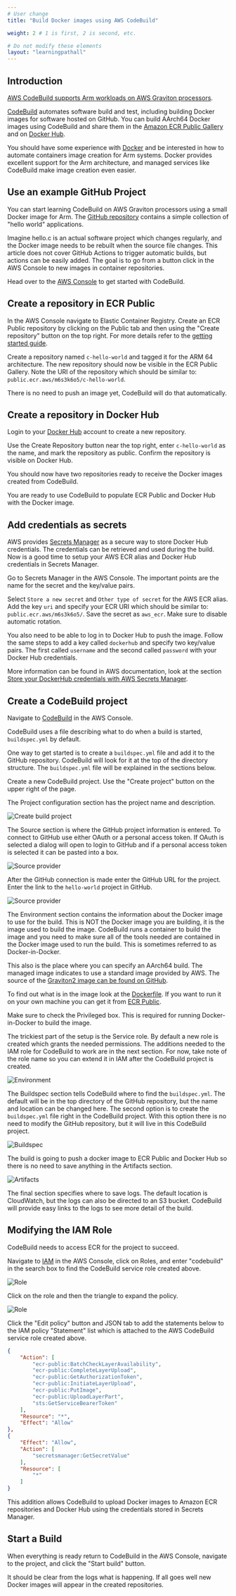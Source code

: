 ```yaml
---
# User change
title: "Build Docker images using AWS CodeBuild"

weight: 2 # 1 is first, 2 is second, etc.

# Do not modify these elements
layout: "learningpathall"
---
```


## Introduction

[AWS CodeBuild supports Arm workloads on AWS Graviton processors](https://aws.amazon.com/about-aws/whats-new/2021/02/aws-codebuild-supports-arm-based-workloads-using-aws-graviton2/). 

[CodeBuild](https://aws.amazon.com/codebuild/) automates software build and test, including building Docker images for software hosted on GitHub. You can build AArch64 Docker images using CodeBuild and share them in the [Amazon ECR Public Gallery](https://gallery.ecr.aws/) and on [Docker Hub](https://hub.docker.com/). 

You should have some experience with [Docker](https://www.docker.com/) and be interested in how to automate containers image creation for Arm systems. Docker provides excellent support for the Arm architecture, and managed services like CodeBuild make image creation even easier.

## Use an example GitHub Project

You can start learning CodeBuild on AWS Graviton processors using a small Docker image for Arm. The [GitHub repository](https://github.com/jasonrandrews/hello-arm) contains a simple collection of "hello world" applications.

Imagine hello.c is an actual software project which changes regularly, and the Docker image needs to be rebuilt when the source file changes. This article does not cover GitHub Actions to trigger automatic builds, but actions can be easily added. The goal is to go from a button click in the AWS Console to new images in container repositories.

Head over to the [AWS Console](https://aws.amazon.com/console/) to get started with CodeBuild.

## Create a repository in ECR Public

In the AWS Console navigate to Elastic Container Registry. Create an ECR Public repository by clicking on the Public tab and then using the "Create repository" button on the top right. For more details refer to the [getting started guide](https://docs.aws.amazon.com/AmazonECR/latest/public/public-getting-started.html).

Create a repository named `c-hello-world` and tagged it for the ARM 64 architecture. The new repository should now be visible in the ECR Public Gallery. Note the URI of the repository which should be similar to: `public.ecr.aws/m6s3k6o5/c-hello-world`.
 
There is no need to push an image yet, CodeBuild will do that automatically.

## Create a repository in Docker Hub

Login to your [Docker Hub](https://hub.docker.com/) account to create a new repository. 

Use the Create Repository button near the top right, enter `c-hello-world` as the name, and mark the repository as public. Confirm the repository is visible on Docker Hub.  

You should now have two repositories ready to receive the Docker images created from CodeBuild. 

You are ready to use CodeBuild to populate ECR Public and Docker Hub with the Docker image. 

## Add credentials as secrets

AWS provides [Secrets Manager](https://aws.amazon.com/secrets-manager/) as a secure way to store Docker Hub credentials. The credentials can be retrieved and used during the build. Now is a good time to setup your AWS ECR alias and Docker Hub credentials in Secrets Manager. 

Go to Secrets Manager in the AWS Console. The important points are the name for the secret and the key/value pairs. 

Select `Store a new secret` and `Other type of secret` for the AWS ECR alias. Add the key `uri` and specify your ECR URI which should be similar to: `public.ecr.aws/m6s3k6o5/`. Save the secret as `aws_ecr`. Make sure to disable automatic rotation. 

You also need to be able to log in to Docker Hub to push the image. Follow the same steps to add a key called `dockerhub` and specify two key/value pairs. The first called `username` and the second called `password` with your Docker Hub credentials.  

More information can be found in AWS documentation, look at the section [Store your DockerHub credentials with AWS Secrets Manager](https://aws.amazon.com/premiumsupport/knowledge-center/codebuild-docker-pull-image-error). 

## Create a CodeBuild project

Navigate to [CodeBuild](https://aws.amazon.com/codebuild/) in the AWS Console. 

CodeBuild uses a file describing what to do when a build is started, `buildspec.yml` by default.

One way to get started is to create a `buildspec.yml` file and add it to the GitHub repository. CodeBuild will look for it at the top of the directory structure. The `buildspec.yml` file will be explained in the sections below.

Create a new CodeBuild project. Use the "Create project" button on the upper right of the page.

The Project configuration section has the project name and description.

![Create build project](https://dev-to-uploads.s3.amazonaws.com/uploads/articles/jyd1o5vat31hlkohbrwc.png)

The Source section is where the GitHub project information is entered. To connect to GitHub use either OAuth or a personal access token. If OAuth is selected a dialog will open to login to GitHub and if a personal access token is selected it can be pasted into a box. 

![Source provider](https://dev-to-uploads.s3.amazonaws.com/uploads/articles/pypw0obhcr4lzi1p6k4f.png)

After the GitHub connection is made enter the GitHub URL for the project. Enter the link to the `hello-world` project in GitHub.

![Source provider](https://dev-to-uploads.s3.amazonaws.com/uploads/articles/dh14k17dk9y8f9561a8q.png)

The Environment section contains the information about the Docker image to use for the build. This is NOT the Docker image you are building, it is the image used to build the image. CodeBuild runs a container to build the image and you need to make sure all of the tools needed are contained in the Docker image used to run the build. This is sometimes referred to as Docker-in-Docker.
 
This also is the place where you can specify an AArch64 build. The managed image indicates to use a standard image provided by AWS. The source of the [Graviton2 image can be found on GitHub](https://github.com/aws/aws-codebuild-docker-images/tree/master/al2/aarch64/standard/2.0). 

To find out what is in the image look at the [Dockerfile](https://github.com/aws/aws-codebuild-docker-images/blob/master/al2/aarch64/standard/2.0/Dockerfile). If you want to run it on your own machine you can get it from [ECR Public](https://gallery.ecr.aws/?architectures=ARM+64&searchTerm=codebuild). 

Make sure to check the Privileged box. This is required for running Docker-in-Docker to build the image. 

The trickiest part of the setup is the Service role. By default a new role is created which grants the needed permissions. The additions needed to the IAM role for CodeBuild to work are in the next section. For now, take note of the role name so you can extend it in IAM after the CodeBuild project is created.

![Environment](https://dev-to-uploads.s3.amazonaws.com/uploads/articles/vq24z9yhiaqooskwk5qh.png)

The Buildspec section tells CodeBuild where to find the `buildspec.yml`. The default will be in the top directory of the GitHub repository, but the name and location can be changed here. The second option is to create the `buildspec.yml` file right in the CodeBuild project. With this option there is no need to modify the GitHub repository, but it will live in this CodeBuild project. 

![Buildspec](https://dev-to-uploads.s3.amazonaws.com/uploads/articles/gdpwntbze9ithqkrvzc7.png)

The build is going to push a docker image to ECR Public and Docker Hub so there is no need to save anything in the Artifacts section. 

![Artifacts](https://dev-to-uploads.s3.amazonaws.com/uploads/articles/auaj0ooychw1bw69yna6.png)

The final section specifies where to save logs. The default location is CloudWatch, but the logs can also be directed to an S3 bucket. CodeBuild will provide easy links to the logs to see more detail of the build. 

## Modifying the IAM Role

CodeBuild needs to access ECR for the project to succeed. 

Navigate to [IAM](https://aws.amazon.com/iam/) in the AWS Console, click on Roles, and enter "codebuild" in the search box to find the CodeBuild service role created above. 

![Role](https://dev-to-uploads.s3.amazonaws.com/uploads/articles/v59ucet9hvnfasdeasa7.png)

Click on the role and then the triangle to expand the policy. 

![Role](https://dev-to-uploads.s3.amazonaws.com/uploads/articles/sexl3ilhapebdnjkqqsw.png)

Click the "Edit policy" button and JSON tab to add the statements below to the IAM policy "Statement" list which is attached to the AWS CodeBuild service role created above. 

```json
{
    "Action": [
        "ecr-public:BatchCheckLayerAvailability",
        "ecr-public:CompleteLayerUpload",
        "ecr-public:GetAuthorizationToken",
        "ecr-public:InitiateLayerUpload",
        "ecr-public:PutImage",
        "ecr-public:UploadLayerPart",
        "sts:GetServiceBearerToken"
    ],
    "Resource": "*",
    "Effect": "Allow"
},
{
    "Effect": "Allow",
    "Action": [
        "secretsmanager:GetSecretValue"
    ],
    "Resource": [
        "*"
    ]
}
```

This addition allows CodeBuild to upload Docker images to Amazon ECR repositories and Docker Hub using the credentials stored in Secrets Manager.

## Start a Build

When everything is ready return to CodeBuild in the AWS Console, navigate to the project, and click the "Start build" button. 

It should be clear from the logs what is happening. If all goes well new Docker images will appear in the created repositories.


